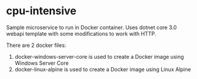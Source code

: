 # cpu-intensive
 Sample microservice to run in Docker container.
 Uses dotnet core 3.0 webapi template with some modifications to work with HTTP.
 
 There are 2 docker files:
 1. docker-windows-server-core is used to create a Docker image using Windows Server Core
 2. docker-linux-alpine is used to create a Docker image using Linux Alpine
